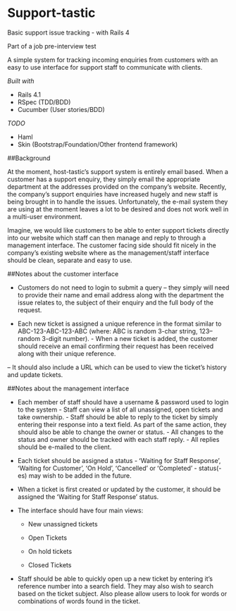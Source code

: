 Support-tastic
==============

Basic support issue tracking - with Rails 4

Part of a job pre-interview test

A simple system for tracking incoming enquiries from customers with an easy to use interface for support staff to communicate with clients.

*Built with*

* Rails 4.1
* RSpec (TDD/BDD)
* Cucumber (User stories/BDD)

*TODO*

* Haml
* Skin (Bootstrap/Foundation/Other frontend framework)


##Background



At the moment, host-tasticʼs support system is entirely email based. When a customer has a support enquiry, they simply email the appropriate department at the addresses provided on the company’s website. Recently, the company’s support enquiries have increased hugely and new staff is being brought in to handle the issues. Unfortunately, the e-mail system they are using at the moment leaves a lot to be desired and does not work well in a multi-user environment.

Imagine, we would like customers to be able to enter support tickets directly into our website which staff can then manage and reply to through a management interface. The customer facing side should fit nicely in the company’s existing website where as the management/staff interface should be clean, separate and easy to use.



##Notes about the customer interface



- Customers do not need to login to submit a query – they simply will need to provide their name and email address along with the department the issue relates to, the subject of their enquiry and the full body of the request.

- Each new ticket is assigned a unique reference in the format similar to ABC-123-ABC-123-ABC (where: ABC is random 3-char string, 123–random 3-digit number). - When a new ticket is added, the customer should receive an email confirming their request has been received along with their unique reference.

– It should also include a URL which can be used to view the ticket’s history and update tickets.



##Notes about the management interface



- Each member of staff should have a username & password  used to login to the system - Staff can view a list of all unassigned, open tickets and take ownership. - Staff should be able to reply to the ticket by simply entering their response into a text field. As part of the same action, they should also be able to change the owner or status. - All changes to the status and owner should be tracked with each staff reply. - All replies should be e-mailed to the client.

- Each ticket should be assigned a status - ʻWaiting for Staff Responseʼ, ʻWaiting for Customerʼ, ʻOn Holdʼ, ʻCancelledʼ or ʻCompletedʼ - status(-es) may wish to be added in the future.

- When a ticket is first created or updated by the customer, it should be assigned the ʻWaiting for Staff Responseʼ status.

- The interface should have four main views:

   - New unassigned tickets

   - Open Tickets

   - On hold tickets

   - Closed Tickets

- Staff should be able to quickly open up a new ticket by entering itʼs reference number into a search field. They may also wish to search based on the ticket subject.  Also please allow users to look for words or combinations of words found in the ticket.

